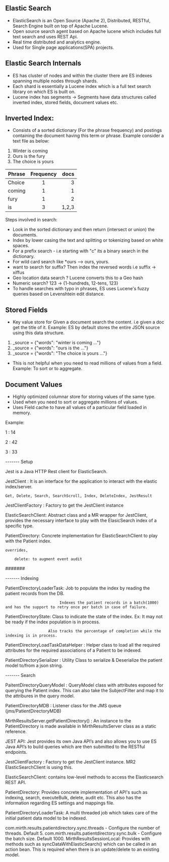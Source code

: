 ## Elastic Search
* ElasticSearch is an Open Source (Apache 2), Distributed, RESTful, Search Engine built on top of Apache Lucene.
* Open source search agent based on Apache lucene which includes full text search and uses REST Api.
* Real time distributed and analytics engine.
* Used for Single page applications(SPA) projects.

## Elastic Search Internals

* ES has cluster of nodes and within the cluster there are ES indexes spanning multiple nodes through shards.
* Each shard is essentially a Lucene index which is a full text search library on which ES is built on.
* Lucene index has segments -> Segments have data structures called inverted index, stored fields, document values etc.

## Inverted Index:
* Consists of a sorted dictionary (For the phrase frequency) and postings containing the document having this term or phrase.
Example consider a text file as below:
1. Winter is coming
2. Ours is the fury
3. The choice is yours

| Phrase        | Frequency     | docs  |
| ------------- |:-------------:| -----:|
| Choice        | 1             |     3 |
| coming        | 1             |     1 |
| fury          | 1             |     2 |
| is            | 3             | 1,2,3 |

Steps involved in search:
* Look in the sorted dictionary and then return (intersect or union) the documents.
* Index by lower casing the text and splitting or tokenizing based on white spaces.
* For a prefix search - i.e starting with "c" its a binary search in the dictionary.
* For wild card search like *ours --> ours, yours. 
* want to search for suffix? Then index the reversed words i.e suffix -> xiffus
* Geo location data search ? Lucene converts this to a Geo hash
* Numeric search? 123 -> {1-hundreds, 12-tens, 123}
* To handle searches with typo in phrases, ES uses Lucene's fuzzy queries based on Levenshtein edit distance.

## Stored Fields 
* Key value store for Given a document search the content. i.e given a doc get the title of it.
Example: ES by default stores the entire JSON source using this data structure.

1. _source = {"words": "winter is coming ..."} 
2. _source = {"words": "ours is the ..."} 
3. _source = {"words": "The choice is yours ..."} 

* This is not helpful when you need to read millions of values from a field. Example: To sort or to aggregate.

## Document Values
* Highly optimized columnar store for storing values of the same type.
* Used when you need to sort or aggregate millions of values.
* Uses Field cache to have all values of a particular field loaded in memory.

Example: 

1 : 14

2 : 42

3 : 33

------- Setup

Jest is a Java HTTP Rest client for ElasticSearch.

JestClient : It is an interface for the application to interact with the elastic index/server.

    Get, Delete, Search, SearchScroll, Index, DeleteIndex, JestResult

JestClientFactory : Factory to get the JestClient instance

ElasticSearchClient: Abstract class and a MR wrapper for JestClient, provides the necessary interface to play with the ElasicSearch index of a specific type.

PatientDirectory: Concrete implementation for ElasticSearchClient to play with the Patient index.

    overrides,

        delete: to augment event audit

#######



------- Indexing

PatientDirectoryLoaderTask: Job to populate the index by reading the patient records from the DB.

                            Indexes the patient records in a batch(1000) and has the support to retry once per batch in case of failure.

PatientDirectoryState: Class to indicate the state of the index. Ex: It may not be ready if the index population is in process.

                       Also tracks the percentage of completion while the indexing is in process.

PatientDirectoryLoadTaskDataHelper : Helper class to load all the required attributes for the required associations of a Patient to be indexed.

PatientDirectorySerializer : Utility Class to serialize & Deserialize the patient model to/from a json string.

------- Search

PaitentDirectoryQueryModel : QueryModel class with attributes exposed for querying the Patient index. This can also take the SubjectFilter  and map it to the attribures in the query model.  

PatientDirectoryMDB : Listener class for the JMS queue (jms/PatientDirectoryMDB)

MirthResultsServer.getPatientDirectory() : An instance to the PatientDirectory is made available in MirthResultsServer class as a static reference.


JEST API: Jest provides its own Java API’s and also allows you to use ES Java API’s to build queries which are then submitted to the RESTful endpoints.

JestClientFactory : Factory to get the JestClient instance. MR2 ElasticSearchClient is using this.

ElasticSearchClient: contains low-level methods to access the Elasticsearch REST API.

PatientDirectory: Provides concrete implementation of API's such as indexing, search, executeBulk, delete, audit etc. This also has the information regarding ES settings and mappings file.

PatientDirectoryLoaderTask: A multi threaded job which takes care of the initial patient data model to be indexed.

com.mirth.results.patientdirectory.sync.threads - Configure the number of threads. Default 5.
com.mirth.results.patientdirectory.sync.bulk - Configure the batch size. Default 1000.
MirthResultsSessionLocal: Provides with methods such as syncDataWithElasticSearch() which can be called in an action bean. This is required when there is an update/delete to an existing model.
